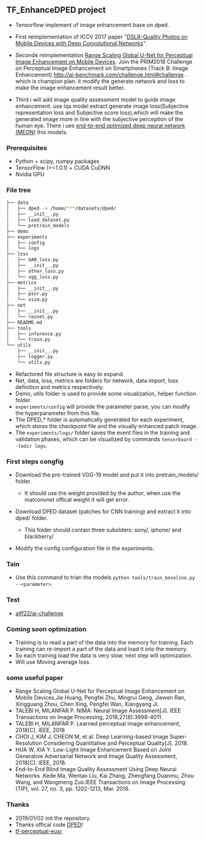 ## TF_EnhanceDPED project

- Tensorflow implement of image enhancement base on dped.
- First reimplementation of ICCV 2017 paper "[DSLR-Quality Photos on Mobile Devices with Deep Convolutional Networks](https://arxiv.org/pdf/1704.02470.pdf)".

- Seconde reimplementation [Range Scaling Global U-Net for Perceptual Image Enhancement on Mobile Devices](http://openaccess.thecvf.com/content_ECCVW_2018/papers/11133/Huang_Range_Scaling_Global_U-Net_for_Perceptual_Image_Enhancement_on_Mobile_ECCVW_2018_paper.pdf). Join the PRIM2018 Challenge on Perceptual Image Enhancement on Smartphones (Track B: Image Enhancement) http://ai-benchmark.com/challenge.html#challenge . which is champion plan. it modify the generate network and loss to make the image enhancement result better. 

- Third i will add image quality assessment model to guide image enhancement. use iqa model extract generate image loss(Subjective representation loss and Subjective score loss),which will make the generated image more in line with the subjective perception of the human eye. There i ues [end-to-end optimized deep neural network (MEON)](https://ece.uwaterloo.ca/~zduanmu/tip2018biqa/) this models.

### Prerequisites

- Python + scipy, numpy packages
- TensorFlow (>=1.0.1) + CUDA CuDNN
- Nvidia GPU

### File tree

```bash
├── data
│   ├── dped -> /home/***/datasets/dped/
│   ├── __init__.py
│   ├── load_dataset.py
│   └── pretrain_models
├── demo
├── experiments
│   ├── config
│   └── logs
├── loss
│   ├── GAN_loss.py
│   ├── __init__.py
│   ├── other_loss.py
│   └── vgg_loss.py
├── metrics
│   ├── __init__.py
│   ├── psnr.py
│   └── ssim.py
├── net
│   ├── __init__.py
│   └── resnet.py
├── README.md
├── tools
│   ├── inference.py
│   └── train.py
└── utils
    ├── __init__.py
    ├── logger.py
    └── utils.py

```

- Refactored file structure is easy to expand.
- Net, data, loss, metrics are folders for network, data import, loss definition and metrics respectively.
- Demo, utils folder is used to provide some visualization, helper function folder.
- `experiments/config` will provide the parameter parse, you can modify the hyperparameter from this file.
- The DPED_* folder is automatically generated for each experiment, which stores the checkpoint file and the visually enhanced patch image.
- The `experiments/logs/` folder saves the event files in the training and validation phases, which can be visualized by commands `tensorboard --lodir logs`.


### First steps congfig

- Download the pre-trained VGG-19 model and put it into pretrain_models/ folder.
    - It should use the weight provided by the author, when use the matconvnet offical weight it will get error.
- Download DPED dataset (patches for CNN training) and extract it into dped/ folder.
    - This folder should contain three subolders: sony/, iphone/ and blackberry/

- Modify the config configuration file in the experiments.

### Tain

- Use this command to trian the models `python tools/train_baseline.py --<parameter>`.

### Test

- [aiff22/ai-challenge](https://github.com/aiff22/ai-challenge)

### Coming soon optimization

- Training is to read a part of the data into the memory for training. Each training can re-import a part of the data and load it into the memory.
- So each training load the data is very slow, next step will optimization. 
- Will use Moving average loss.

### some useful paper
- Range Scaling Global U-Net for Perceptual Image Enhancement on Mobile Devices,Jie Huang, Pengfei Zhu, Mingrui Geng, Jiewen Ran, Xingguang Zhou, Chen Xing, Pengfei Wan, Xiangyang Ji.
- TALEBI H, MILANFAR P. NIMA: Neural Image Assessment[J]. IEEE Transactions on Image Processing, 2018,27(8):3998-4011.
- TALEBI H, MILANFAR P. Learned perceptual image enhancement, 2018[C]. IEEE, 2018
- CHOI J, KIM J, CHEON M, et al. Deep Learning-based Image Super-Resolution Considering Quantitative and Perceptual Quality[J]. 2018.
- HUA W, XIA Y. Low-Light Image Enhancement Based on Joint Generative Adversarial Network and Image Quality Assessment, 2018[C]. IEEE, 2018.
- End-to-End Blind Image Quality Assessment Using Deep Neural Networks .Kede Ma, Wentao Liu, Kai Zhang, Zhengfang Duanmu, Zhou Wang, and Wangmeng Zuo.IEEE Transactions on Image Processing (TIP), vol. 27, no. 3, pp. 1202-1213, Mar. 2018.

### Thanks

- 2019/01/02 init the repository.
- Thanks offical code [DPED](https://github.com/aiff22/DPED)!
- [tf-perceptual-eusr](https://github.com/idearibosome/tf-perceptual-eusr)
